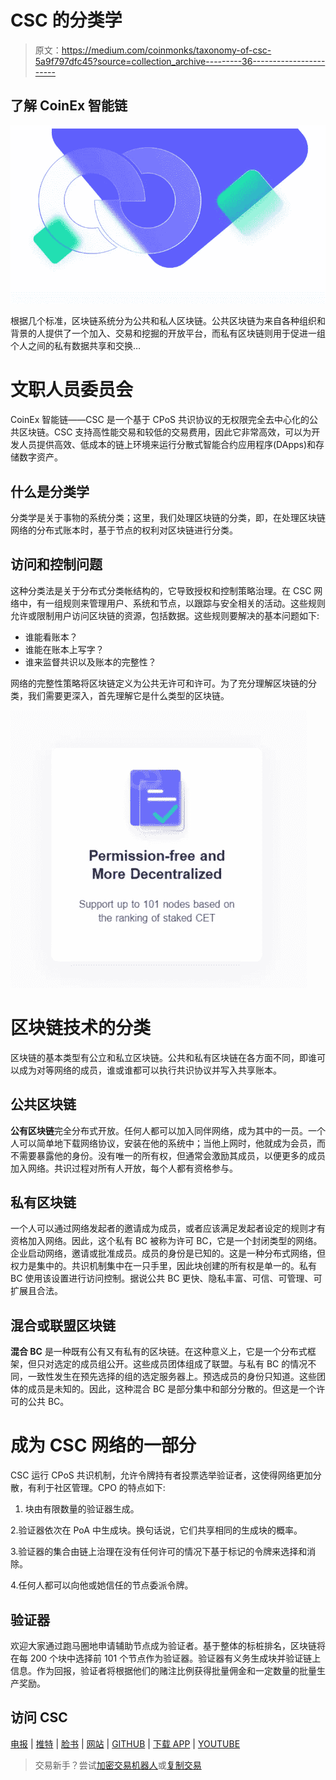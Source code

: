 # CSC 的分类学

> 原文：<https://medium.com/coinmonks/taxonomy-of-csc-5a9f797dfc45?source=collection_archive---------36----------------------->

## 了解 CoinEx 智能链

![](img/3c020d7a32b5f0be4d9f11318b09ff15.png)

根据几个标准，区块链系统分为公共和私人区块链。公共区块链为来自各种组织和背景的人提供了一个加入、交易和挖掘的开放平台，而私有区块链则用于促进一组个人之间的私有数据共享和交换…

# 文职人员委员会

CoinEx 智能链——CSC 是一个基于 CPoS 共识协议的无权限完全去中心化的公共区块链。CSC 支持高性能交易和较低的交易费用，因此它非常高效，可以为开发人员提供高效、低成本的链上环境来运行分散式智能合约应用程序(DApps)和存储数字资产。

## 什么是分类学

分类学是关于事物的系统分类；这里，我们处理区块链的分类，即，在处理区块链网络的分布式账本时，基于节点的权利对区块链进行分类。

## 访问和控制问题

这种分类法是关于分布式分类帐结构的，它导致授权和控制策略治理。在 CSC 网络中，有一组规则来管理用户、系统和节点，以跟踪与安全相关的活动。这些规则允许或限制用户访问区块链的资源，包括数据。这些规则要解决的基本问题如下:

*   谁能看账本？
*   谁能在账本上写字？
*   谁来监督共识以及账本的完整性？

网络的完整性策略将区块链定义为公共无许可和许可。为了充分理解区块链的分类，我们需要更深入，首先理解它是什么类型的区块链。

![](img/42294caf10979f229f534598489c7075.png)

# 区块链技术的分类

区块链的基本类型有公立和私立区块链。公共和私有区块链在各方面不同，即谁可以成为对等网络的成员，谁或谁都可以执行共识协议并写入共享账本。

## 公共区块链

**公有区块链**完全分布式开放。任何人都可以加入同伴网络，成为其中的一员。一个人可以简单地下载网络协议，安装在他的系统中；当他上网时，他就成为会员，而不需要暴露他的身份。没有唯一的所有权，但通常会激励其成员，以便更多的成员加入网络。共识过程对所有人开放，每个人都有资格参与。

## 私有区块链

一个人可以通过网络发起者的邀请成为成员，或者应该满足发起者设定的规则才有资格加入网络。因此，这个私有 BC 被称为许可 BC，它是一个封闭类型的网络。企业启动网络，邀请或批准成员。成员的身份是已知的。这是一种分布式网络，但权力是集中的。共识机制集中在一只手里，因此块创建的所有权是单一的。私有 BC 使用该设置进行访问控制。据说公共 BC 更快、隐私丰富、可信、可管理、可扩展且合法。

## 混合或联盟区块链

**混合 BC** 是一种既有公有又有私有的区块链。在这种意义上，它是一个分布式框架，但只对选定的成员组公开。这些成员团体组成了联盟。与私有 BC 的情况不同，一致性发生在预先选择的组的选定服务器上。预选成员的身份只知道。这些团体的成员是未知的。因此，这种混合 BC 是部分集中和部分分散的。但这是一个许可的公共 BC。

# 成为 CSC 网络的一部分

CSC 运行 CPoS 共识机制，允许令牌持有者投票选举验证者，这使得网络更加分散，有利于社区管理。CPO 的特点如下:

1.  块由有限数量的验证器生成。

2.验证器依次在 PoA 中生成块。换句话说，它们共享相同的生成块的概率。

3.验证器的集合由链上治理在没有任何许可的情况下基于标记的令牌来选择和消除。

4.任何人都可以向他或她信任的节点委派令牌。

## 验证器

欢迎大家通过跑马圈地申请辅助节点成为验证者。基于整体的标桩排名，区块链将在每 200 个块中选择前 101 个节点作为验证器。验证器有义务生成块并验证链上信息。作为回报，验证者将根据他们的赌注比例获得批量佣金和一定数量的批量生产奖励。

## 访问 CSC

[电报](https://t.me/CoinEx_Announcement) | [推特](https://twitter.com/coinexcom) | [脸书](https://www.facebook.com/TheCoinEx) | [网站](https://www.coinex.org/) | [GITHUB](https://github.com/coinexcom/coinex_exchange_api/wiki) | [下载 APP](https://www.coinex.com/#toapp) | [YOUTUBE](https://www.youtube.com/channel/UCMAuqO8ZqfBwgL51-fY5n4g/)

> 交易新手？尝试[加密交易机器人](/coinmonks/crypto-trading-bot-c2ffce8acb2a)或[复制交易](/coinmonks/top-10-crypto-copy-trading-platforms-for-beginners-d0c37c7d698c)